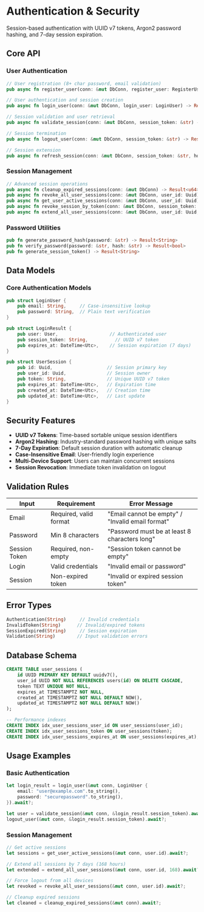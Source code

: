 # Authentication & Security

Session-based authentication with UUID v7 tokens, Argon2 password hashing, and 7-day session expiration.

## Core API

### User Authentication
```rust
// User registration (8+ char password, email validation)
pub async fn register_user(conn: &mut DbConn, register_user: RegisterUser) -> Result<User>

// User authentication and session creation
pub async fn login_user(conn: &mut DbConn, login_user: LoginUser) -> Result<LoginResult>

// Session validation and user retrieval
pub async fn validate_session(conn: &mut DbConn, session_token: &str) -> Result<User>

// Session termination
pub async fn logout_user(conn: &mut DbConn, session_token: &str) -> Result<()>

// Session extension
pub async fn refresh_session(conn: &mut DbConn, session_token: &str, hours_to_extend: i64) -> Result<String>
```

### Session Management
```rust
// Advanced session operations
pub async fn cleanup_expired_sessions(conn: &mut DbConn) -> Result<u64>
pub async fn revoke_all_user_sessions(conn: &mut DbConn, user_id: Uuid) -> Result<u64>
pub async fn get_user_active_sessions(conn: &mut DbConn, user_id: Uuid) -> Result<Vec<UserSession>>
pub async fn revoke_session_by_token(conn: &mut DbConn, session_token: &str) -> Result<()>
pub async fn extend_all_user_sessions(conn: &mut DbConn, user_id: Uuid, hours_to_extend: i64) -> Result<u64>
```

### Password Utilities
```rust
pub fn generate_password_hash(password: &str) -> Result<String>
pub fn verify_password(password: &str, hash: &str) -> Result<bool>
pub fn generate_session_token() -> Result<String>
```

## Data Models

### Core Authentication Models
```rust
pub struct LoginUser {
    pub email: String,     // Case-insensitive lookup
    pub password: String,  // Plain text verification
}

pub struct LoginResult {
    pub user: User,                   // Authenticated user
    pub session_token: String,          // UUID v7 token
    pub expires_at: DateTime<Utc>,    // Session expiration (7 days)
}

pub struct UserSession {
    pub id: Uuid,                    // Session primary key
    pub user_id: Uuid,               // Session owner
    pub token: String,               // Unique UUID v7 token
    pub expires_at: DateTime<Utc>,   // Expiration time
    pub created_at: DateTime<Utc>,   // Creation time
    pub updated_at: DateTime<Utc>,   // Last update
}
```

## Security Features

- **UUID v7 Tokens**: Time-based sortable unique session identifiers
- **Argon2 Hashing**: Industry-standard password hashing with unique salts
- **7-Day Expiration**: Default session duration with automatic cleanup
- **Case-Insensitive Email**: User-friendly login experience
- **Multi-Device Support**: Users can maintain concurrent sessions
- **Session Revocation**: Immediate token invalidation on logout

## Validation Rules

| Input | Requirement | Error Message |
|--------|-------------|---------------|
| Email | Required, valid format | "Email cannot be empty" / "Invalid email format" |
| Password | Min 8 characters | "Password must be at least 8 characters long" |
| Session Token | Required, non-empty | "Session token cannot be empty" |
| Login | Valid credentials | "Invalid email or password" |
| Session | Non-expired token | "Invalid or expired session token" |

## Error Types

```rust
Authentication(String)     // Invalid credentials
InvalidToken(String)      // Invalid/expired tokens
SessionExpired(String)     // Session expiration
Validation(String)        // Input validation errors
```

## Database Schema

```sql
CREATE TABLE user_sessions (
    id UUID PRIMARY KEY DEFAULT uuidv7(),
    user_id UUID NOT NULL REFERENCES users(id) ON DELETE CASCADE,
    token TEXT UNIQUE NOT NULL,
    expires_at TIMESTAMPTZ NOT NULL,
    created_at TIMESTAMPTZ NOT NULL DEFAULT NOW(),
    updated_at TIMESTAMPTZ NOT NULL DEFAULT NOW()
);

-- Performance indexes
CREATE INDEX idx_user_sessions_user_id ON user_sessions(user_id);
CREATE INDEX idx_user_sessions_token ON user_sessions(token);
CREATE INDEX idx_user_sessions_expires_at ON user_sessions(expires_at);
```

## Usage Examples

### Basic Authentication
```rust
let login_result = login_user(&mut conn, LoginUser {
    email: "user@example.com".to_string(),
    password: "securepassword".to_string(),
}).await?;

let user = validate_session(&mut conn, &login_result.session_token).await?;
logout_user(&mut conn, &login_result.session_token).await?;
```

### Session Management
```rust
// Get active sessions
let sessions = get_user_active_sessions(&mut conn, user.id).await?;

// Extend all sessions by 7 days (168 hours)
let extended = extend_all_user_sessions(&mut conn, user.id, 168).await?;

// Force logout from all devices
let revoked = revoke_all_user_sessions(&mut conn, user.id).await?;

// Cleanup expired sessions
let cleaned = cleanup_expired_sessions(&mut conn).await?;
```